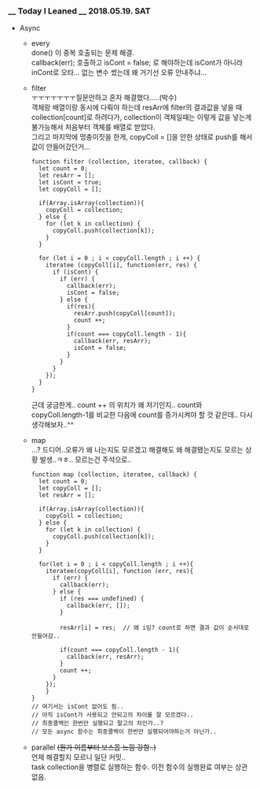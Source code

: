 ### __ Today I Leaned __ 2018.05.19. SAT

- Async  

  - every  
    done() 이 중복 호출되는 문제 해결.  
    callback(err); 호출하고 isCont = false; 로 해야하는데 isCont가 아니라 inCont로 오타... 없는 변수 썼는데 왜 거기선 오류 안내주냐...  

  - filter  
    ㅜㅜㅜㅜㅜㅜㅜ질문안하고 혼자 해결했다.....(박수)  
    객체랑 배열이랑 동시에 다뤄야 하는데 resArr에 filter의 결과값을 넣을 때 collection[count]로 하려다가, collection이 객체일때는 이렇게 값을 넣는게 불가능해서 처음부터 객체를 배열로 받았다.  
    그리고 마지막에 멍충이짓을 한게, copyColl = []을 안한 상태로 push를 해서  값이 안들어갔던거...   

    ```
    function filter (collection, iteratee, callback) {
      let count = 0;
      let resArr = [];
      let isCont = true;
      let copyColl = [];
    
      if(Array.isArray(collection)){
        copyColl = collection;
      } else {
        for (let k in collection) {
          copyColl.push(collection[k]);
        }
      }
    
      for (let i = 0 ; i < copyColl.length ; i ++) {
        iteratee (copyColl[i], function(err, res) {
          if (isCont) {
            if (err) {
              callback(err);
              isCont = false;
            } else {
              if(res){
                resArr.push(copyColl[count]);
                count ++;
              }
              if(count === copyColl.length - 1){
                callback(err, resArr);
                isCont = false;
              }
            }
          }
        });
      }
    }
    ```

    근데 궁금한게.. count ++ 의 위치가 왜 저기인지.. count와 copyColl.length-1를 비교한 다음에 count를 증가시켜야 할 것 같은데.. 다시 생각해보자..^^

  - map  
    …? 드디어..오류가 왜 나는지도 모르겠고 해결해도 왜 해결됐는지도 모르는 상황 발생..ㅋㅎ..  모르는건 주석으로..

    ```
    function map (collection, iteratee, callback) {
      let count = 0;
      let copyColl = [];
      let resArr = [];
    
      if(Array.isArray(collection)){
        copyColl = collection;
      } else {
        for (let k in collection) {
          copyColl.push(collection[k]);
        }
      }
    
      for(let i = 0 ; i < copyColl.length ; i ++){
        iteratee(copyColl[i], function (err, res){
          if (err) {
            callback(err);
          } else {
            if (res === undefined) {
              callback(err, []);
            }
    
            resArr[i] = res;  // 왜 i임? count로 하면 결과 값이 순서대로 안들어감..
            
            if(count === copyColl.length - 1){
              callback(err, resArr);
            }
            count ++;
          }
        });
        }
    }
    // 여기서는 isCont 없어도 됨..
    // 아직 isCont가 사용되고 안되고의 차이를 잘 모르겠다..
    // 최종콜백인 한번만 실행되고 말고의 차인가..?
    // 모든 async 함수는 최종콜백이 한번만 실행되어야하는거 아닌가..
    ```

  - parallel ~~(뭔가 이름부터 보스몹 느낌 강함..)~~   
    언제 해결할지 모르니 일단 커밋..  
    task collection을 병렬로 실행하는 함수. 이전 함수의 실행완료 여부는 상관 없음.